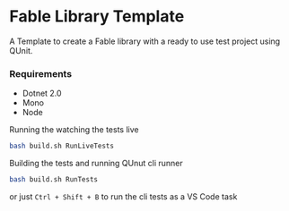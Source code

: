 # Fable Library Template

A Template to create a Fable library with a ready to use test project using QUnit. 

### Requirements
 - Dotnet 2.0
 - Mono
 - Node


Running the watching the tests live 
```sh
bash build.sh RunLiveTests 
```
Building the tests and running QUnut cli runner
```sh
bash build.sh RunTests
```
or just `Ctrl + Shift + B` to run the cli tests as a VS Code task